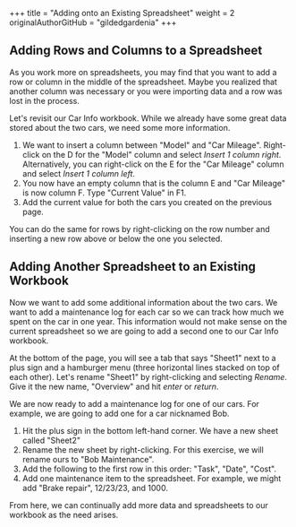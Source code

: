 +++
title = "Adding onto an Existing Spreadsheet"
weight = 2
originalAuthorGitHub = "gildedgardenia"
+++

## Adding Rows and Columns to a Spreadsheet

As you work more on spreadsheets, you may find that you want to add a row or column in the middle of the spreadsheet. Maybe you realized that another column was necessary or you were importing data and a row was lost in the process. 

Let's revisit our Car Info workbook. While we already have some great data stored about the two cars, we need some more information. 

1. We want to insert a column between "Model" and "Car Mileage". Right-click on the D for the "Model" column and select *Insert 1 column right*. Alternatively, you can right-click on the E for the "Car Mileage" column and select *Insert 1 column left*.
1. You now have an empty column that is the column E and "Car Mileage" is now column F. Type "Current Value" in F1.
1. Add the current value for both the cars you created on the previous page.

You can do the same for rows by right-clicking on the row number and inserting a new row above or below the one you selected.

## Adding Another Spreadsheet to an Existing Workbook

Now we want to add some additional information about the two cars. We want to add a maintenance log for each car so we can track how much we spent on the car in one year. This information would not make sense on the current spreadsheet so we are going to add a second one to our Car Info workbook.

At the bottom of the page, you will see a tab that says "Sheet1" next to a plus sign and a hamburger menu (three horizontal lines stacked on top of each other). Let's rename "Sheet1" by right-clicking and selecting *Rename*. Give it the new name, "Overview" and hit *enter* or *return*.

We are now ready to add a maintenance log for one of our cars. For example, we are going to add one for a car nicknamed Bob.

1. Hit the plus sign in the bottom left-hand corner. We have a new sheet called "Sheet2"
1. Rename the new sheet by right-clicking. For this exercise, we will rename ours to "Bob Maintenance".
1. Add the following to the first row in this order: "Task", "Date", "Cost".
1. Add one maintenance item to the spreadsheet. For example, we might add "Brake repair", 12/23/23, and 1000.

From here, we can continually add more data and spreadsheets to our workbook as the need arises.
